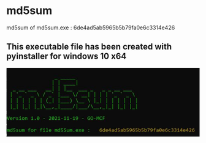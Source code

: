 # md5sum
md5sum of md5sum.exe : 6de4ad5ab5965b5b79fa0e6c3314e426

## This executable file has been created with pyinstaller for windows 10 x64

![Screenshot](https://github.com/go-mcf/md5sum/blob/main/md5sum.JPG)
